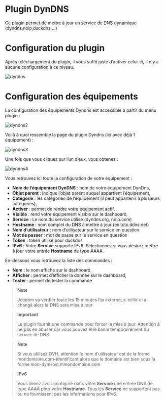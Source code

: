 # Plugin DynDNS

Ce plugin permet de mettre à jour un service de DNS dynamique (dyndns,noip,duckdns,…)

# Configuration du plugin 

Après téléchargement du plugin, il vous suffit juste d’activer celui-ci, il n’y a aucune configuration à ce niveau.

![dyndns](./images/dyndns.PNG)

# Configuration des équipements 

La configuration des équipements Dyndns est accessible à partir du menu plugin :

![dyndns2](./images/dyndns2.PNG)

Voilà à quoi ressemble la page du plugin Dyndns (ici avec déjà 1 équipement) :

![dyndns3](./images/dyndns3.PNG)

Une fois que vous cliquez sur l’un d’eux, vous obtenez :

![dyndns4](./images/dyndns4.PNG)

Vous retrouvez ici toute la configuration de votre équipement :

-   **Nom de l’équipement DynDNS** : nom de votre équipement DynDns,
-   **Objet parent** : indique l’objet parent auquel appartient l’équipement,
-   **Catégorie** : les catégories de l’équipement (il peut appartenir à plusieurs catégories),
-   **Activer** : permet de rendre votre équipement actif,
-   **Visible** : rend votre équipement visible sur le dashboard,
-   **Service** : Le nom du service utilisé (dyndns.org, noip.com)
-   **Hostname** : nom complet du DNS à mettre à jour (ex toto.ddns.net)
-   **Nom d’utilisateur** : nom d’utilisateur sur le service en question
-   **Mot de passer** : mot de passe sur le service en question
-   **Token** : token utilisé pour duckdns
-   **IPv6** : Votre **Service** supporte IPv6. Sélectionnez si vous désirez mettre à jour votre entrée **Hostname** de type AAAA.

En-dessous vous retrouvez la liste des commandes :

-   **Nom** : le nom affiché sur le dashboard,
-   **Afficher** : permet d’afficher la donnée sur le dashboard,
-   **Tester** : permet de tester la commande

> **Note**
>
> Jeedom va vérifier toute les 15 minutes l’ip externe, si celle-ci a changé alors le DNS sera mise à jour

> **Important**
>
> Le plugin fournit une commande pour forcer la mise à jour. Attention à ne pas en abuser car vous pouvez être banni temporairement du service de DNS

> **Note**
>
> Si vous utilisez OVH, attention le nom d’utilisateur est de la forme mondomaine.com-identificant alors que le domaine est bien sous la forme mon-dynHost.mmondomaine.com

> **IPv6**
>
> Vous devez avoir configuré dans votre **Service** une entrée DNS de type AAAA pour votre **Hostname**.
> Tous les **Service** ne supportent pas ou ne fournissent pas les informations pour IPv6.